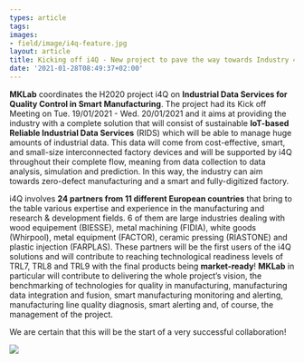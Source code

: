 ```yaml
---
types: article
tags:
images: 
- field/image/i4q-feature.jpg
layout: article
title: Kicking off i4Q - New project to pave the way towards Industry 4.0
date: '2021-01-28T08:49:37+02:00'
---
```

<p>
<b>MKLab</b> coordinates the H2020 project i4Q on <b>Industrial Data Services for Quality Control in Smart Manufacturing</b>. The project had its Kick off Meeting on Tue. 19/01/2021 - Wed. 20/01/2021 and it aims at providing the industry with a complete solution that will consist of sustainable <b>IoT-based Reliable Industrial Data Services</b> (RIDS) which will be able to manage huge amounts of industrial data. This data will come from cost-effective, smart, and small-size interconnected factory devices and will be supported by i4Q throughout their complete flow, meaning from data collection to data analysis, simulation and prediction. In this way, the industry can aim towards zero-defect manufacturing and a smart and fully-digitized factory.  
</p>
<p>
i4Q involves <b>24 partners from 11 different European countries</b> that bring to the table various expertise and experience in the manufacturing and research & development fields. 6 of them are large industries dealing with wood equipement (BIESSE), metal machining (FIDIA), white goods (Whirpool), metal equipment (FACTOR), ceramic pressing (RIASTONE) and plastic injection (FARPLAS). These partners will be the first users of the i4Q solutions and will contribute to reaching technological readiness levels of TRL7, TRL8 and TRL9 with the final products being <b>market-ready</b>! <b>MKLab</b> in particular will contribute to delivering the whole project’s vision, the benchmarking of technologies for quality in manufacturing, manufacturing data integration and fusion, smart manufacturing monitoring and alerting, manufacturing line quality diagnosis, smart alerting and, of course, the management of the project. 
</p>
<p>
We are certain that this will be the start of a very successful collaboration! 
</p>
<img src="https://mklab.iti.gr/files/field/image/i4q-feature2.jpg" />
